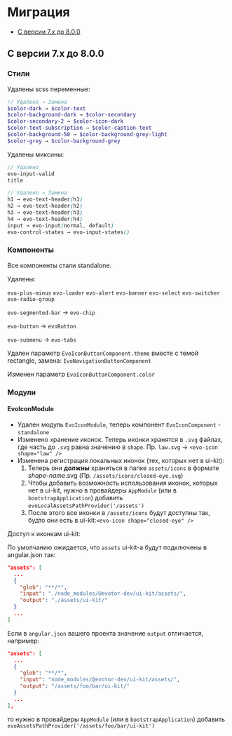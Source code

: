 # Миграция

- [С версии 7.x до 8.0.0](#from-7x-to-800)

## <a name="from-7x-to-800"></a> С версии 7.x до 8.0.0

### Стили

Удалены scss переменные:

```scss
// Удалено → Замена
$color-dark → $color-text
$color-background-dark → $color-secondary
$color-secondary-2 → $color-icon-dark
$color-text-subscription → $color-caption-text
$color-background-50 → $color-background-grey-light
$color-grey → $color-background-grey
```

Удалены миксины:

```scss
// Удалено
evo-input-valid
title

// Удалено → Замена
h1 → evo-text-header(h1)
h2 → evo-text-header(h2)
h3 → evo-text-header(h3)
h4 → evo-text-header(h4)
input → evo-input(normal, default)
evo-control-states → evo-input-states()
```

### Компоненты

Все компоненты стали standalone.

Удалены:

`evo-plus-minus`
`evo-loader`
`evo-alert`
`evo-banner`
`evo-select`
`evo-switcher`
`evo-radio-group`

`evo-segmented-bar` → `evo-chip`

`evo-button` → `evoButton`

`evo-submenu` → `evo-tabs`

Удален параметр `EvoIconButtonComponent.theme` вместе с темой rectangle, замена: `EvoNavigationButtonComponent`

Изменен параметр `EvoIconButtonComponent.color`

### Модули

#### EvoIconModule

- Удален модуль `EvoIconModule`, теперь компонент `EvoIconComponent` - `standalone`
- Изменено хранение иконок. Теперь иконки хранятся в `.svg` файлах, где часть до `.svg` равна значению в `shape`. Пр. `law.svg` → `<evo-icon shape="law" />`
- Изменена регистрация локальных иконок (тех, которых нет в ui-kit):
  1. Теперь они **_должны_** храниться в папке `assets/icons` в формате _shape-name_.svg (Пр. `/assets/icons/closed-eye.svg`)
  2. Чтобы добавить возможность использования иконок, которых нет в ui-kit, нужно в провайдеры `AppModule` (или в `bootstrapApplication`) добавить `evoLocalAssetsPathProvider('/assets')`
  3. После этого все иконки в `/assets/icons` будут доступны так, будто они есть в ui-kit:`<evo-icon shape="closed-eye" />`

Доступ к иконкам ui-kit:

По умолчанию ожидается, что `assets` ui-kit-а будут подключены в angular.json так:

```json
"assets": [
  ...
  {
    "glob": "**/*",
    "input": "./node_modules/@evotor-dev/ui-kit/assets/",
    "output": "./assets/ui-kit/"
  }
  ...
]

```

Если в `angular.json` вашего проекта значение `output` отличается, например:

```json
"assets": [
  ...
  {
    "glob": "**/*",
    "input": "node_modules/@evotor-dev/ui-kit/assets/",
    "output": "/assets/foo/bar/ui-kit/"
  }
  ...
],
```

то нужно в провайдеры `AppModule` (или в `bootstrapApplication`) добавить `evoAssetsPathProvider('/assets/foo/bar/ui-kit')`
